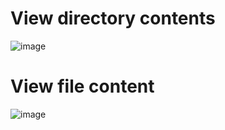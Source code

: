 # View directory contents
![image](https://github.com/alexandrov666/simple_aspx_file_viewer/assets/145111222/a8bda156-030e-4120-b5dd-91f670409cc1)
# View file content
![image](https://github.com/alexandrov666/simple_aspx_file_viewer/assets/145111222/ad4daa6d-f2a5-4e99-9894-1e5c14b37684)

